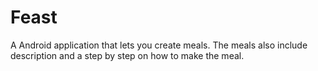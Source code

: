 # Feast
A Android application that lets you create meals. The meals also include description and a step by step on how to make the meal.
